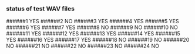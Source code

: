 ### status of test WAV files

######1 YES
######2 NO
######3 YES
######4 YES
######5 YES
######6 YES
######7 YES
######8 NO
######9 NO
######10 NO
######11 YES
######12 YES
######13 YES
######14 YES
######15 YES
######16 YES
######17 YES
######18 NO
######19 NO
######20 NO
######21 NO
######22 NO
######23 NO
######24 NO